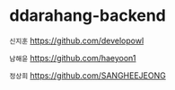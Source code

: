 # ddarahang-backend

`신지훈` https://github.com/developowl


`남해윤` https://github.com/haeyoon1


`정상희` https://github.com/SANGHEEJEONG
